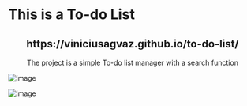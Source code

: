 <h1>This is a To-do List</h1>
<h2 align='center'>https://viniciusagvaz.github.io/to-do-list/</h2>
<p align='center'>The project is a simple To-do list manager with a search function</p>

![image](https://github.com/viniciusagvaz/to-do-list/assets/109700331/c4676d80-b09e-4503-8474-fea996fa6d29)

![image](https://github.com/viniciusagvaz/to-do-list/assets/109700331/ae645e28-d58a-4fe9-8c1e-80f740bdb130)
